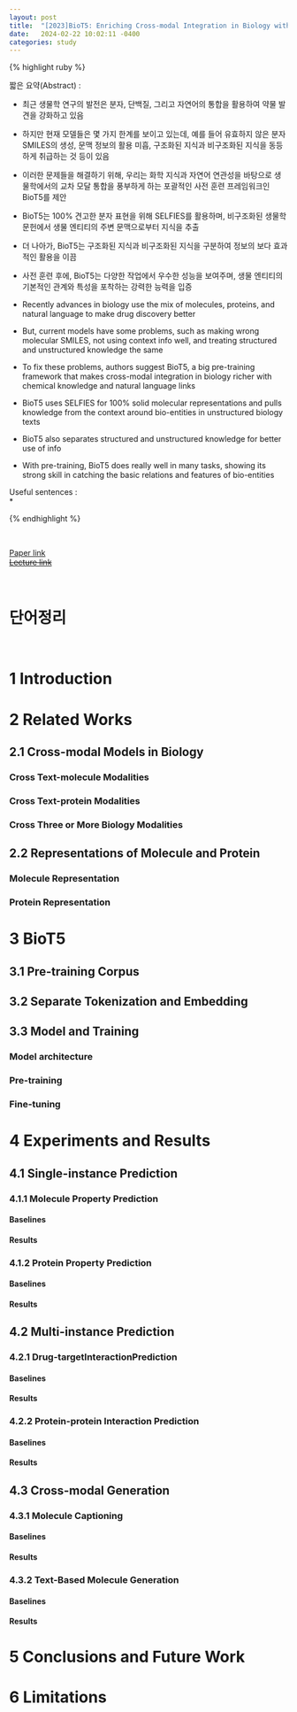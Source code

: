 ```yaml
---
layout: post
title:  "[2023]BioT5: Enriching Cross-modal Integration in Biology with Chemical Knowledge and Natural Language Associations"  
date:   2024-02-22 10:02:11 -0400
categories: study
---
```


{% highlight ruby %}


짧은 요약(Abstract) :    

* 최근 생물학 연구의 발전은 분자, 단백질, 그리고 자연어의 통합을 활용하여 약물 발견을 강화하고 있음  
* 하지만 현재 모델들은 몇 가지 한계를 보이고 있는데, 예를 들어 유효하지 않은 분자 SMILES의 생성, 문맥 정보의 활용 미흡, 구조화된 지식과 비구조화된 지식을 동등하게 취급하는 것 등이 있음  
* 이러한 문제들을 해결하기 위해, 우리는 화학 지식과 자연어 연관성을 바탕으로 생물학에서의 교차 모달 통합을 풍부하게 하는 포괄적인 사전 훈련 프레임워크인 BioT5를 제안  
* BioT5는 100% 견고한 분자 표현을 위해 SELFIES를 활용하며, 비구조화된 생물학 문헌에서 생물 엔티티의 주변 문맥으로부터 지식을 추출  
* 더 나아가, BioT5는 구조화된 지식과 비구조화된 지식을 구분하여 정보의 보다 효과적인 활용을 이끔  
* 사전 훈련 후에, BioT5는 다양한 작업에서 우수한 성능을 보여주며, 생물 엔티티의 기본적인 관계와 특성을 포착하는 강력한 능력을 입증  

* Recently advances in biology use the mix of molecules, proteins, and natural language to make drug discovery better  
* But, current models have some problems, such as making wrong molecular SMILES, not using context info well, and treating structured and unstructured knowledge the same  
* To fix these problems, authors suggest BioT5, a big pre-training framework that makes cross-modal integration in biology richer with chemical knowledge and natural language links  
* BioT5 uses SELFIES for 100% solid molecular representations and pulls knowledge from the context around bio-entities in unstructured biology texts  
* BioT5 also separates structured and unstructured knowledge for better use of info  
* With pre-training, BioT5 does really well in many tasks, showing its strong skill in catching the basic relations and features of bio-entities  








Useful sentences :  
* 

{% endhighlight %}  

<br/>

[Paper link](https://drive.google.com/drive/folders/1Gj3s_4CSWMY_JawmpscAp187ItIGV6ZX?usp=sharing)  
[~~Lecture link~~]()  

<br/>

# 단어정리  


<br/>

# 1 Introduction  

# 2 Related Works  
## 2.1 Cross-modal Models in Biology  
### Cross Text-molecule Modalities  
### Cross Text-protein Modalities   
### Cross Three or More Biology Modalities  
## 2.2 Representations of Molecule and Protein  
### Molecule Representation  
### Protein Representation  
# 3 BioT5  
## 3.1 Pre-training Corpus  
## 3.2 Separate Tokenization and Embedding   
## 3.3 Model and Training  
### Model architecture  
### Pre-training  
### Fine-tuning  

# 4 Experiments and Results  
## 4.1 Single-instance Prediction  
### 4.1.1 Molecule Property Prediction  
#### Baselines  
#### Results  
### 4.1.2 Protein Property Prediction  

#### Baselines  
#### Results  
## 4.2 Multi-instance Prediction  
### 4.2.1 Drug-targetInteractionPrediction  
#### Baselines  
#### Results  
### 4.2.2 Protein-protein Interaction Prediction  
#### Baselines  
#### Results  
## 4.3 Cross-modal Generation  
### 4.3.1 Molecule Captioning  
#### Baselines  
#### Results  
### 4.3.2 Text-Based Molecule Generation  
#### Baselines  
#### Results  
# 5 Conclusions and Future Work   
# 6 Limitations  



